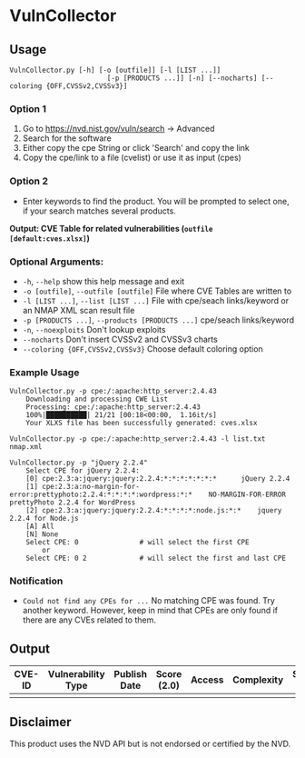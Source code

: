# VulnCollector

## Usage
```
VulnCollector.py [-h] [-o [outfile]] [-l [LIST ...]]
                        [-p [PRODUCTS ...]] [-n] [--nocharts] [--coloring {OFF,CVSSv2,CVSSv3}]
```

### Option 1
1. Go to https://nvd.nist.gov/vuln/search -> Advanced
2. Search for the software
3. Either copy the cpe String or click 'Search' and copy the link
4. Copy the cpe/link to a file (cvelist) or use it as input (cpes)

### Option 2
- Enter keywords to find the product. You will be prompted to select one, if your search matches several products.

**Output: CVE Table for related vulnerabilities (`outfile [default:cves.xlsx]`)**

### Optional Arguments:
- `-h`, `--help`            show this help message and exit
- `-o [outfile]`, `--outfile [outfile]` File where CVE Tables are written to
- `-l [LIST ...]`, `--list [LIST ...]` File with cpe/seach links/keyword or an NMAP XML scan result file
- `-p [PRODUCTS ...]`, `--products [PRODUCTS ...]` cpe/seach links/keyword
- `-n`, `--noexploits`      Don't lookup exploits
- `--nocharts`            Don't insert CVSSv2 and CVSSv3 charts
- `--coloring {OFF,CVSSv2,CVSSv3}` Choose default coloring option
### Example Usage
```
VulnCollector.py -p cpe:/:apache:http_server:2.4.43
    Downloading and processing CWE List
    Processing: cpe:/:apache:http_server:2.4.43
    100%|██████████| 21/21 [00:18<00:00,  1.16it/s]
    Your XLXS file has been successfully generated: cves.xlsx
```

```
VulnCollector.py -p cpe:/:apache:http_server:2.4.43 -l list.txt nmap.xml
```

```
VulnCollector.py -p "jQuery 2.2.4"
    Select CPE for jQuery 2.2.4:
    [0] cpe:2.3:a:jquery:jquery:2.2.4:*:*:*:*:*:*:* 	 jQuery 2.2.4
    [1] cpe:2.3:a:no-margin-for-error:prettyphoto:2.2.4:*:*:*:*:wordpress:*:* 	 NO-MARGIN-FOR-ERROR prettyPhoto 2.2.4 for WordPress
    [2] cpe:2.3:a:jquery:jquery:2.2.4:*:*:*:*:node.js:*:* 	 jquery 2.2.4 for Node.js
    [A] All
    [N] None
    Select CPE: 0               # will select the first CPE
        or
    Select CPE: 0 2             # will select the first and last CPE
```

### Notification
- `Could not find any CPEs for ...` No matching CPE was found. Try another keyword. However, keep in mind that CPEs are only found if there are any CVEs related to them.

## Output

|CVE-ID|Vulnerability Type|Publish Date|Score (2.0)|Access|Complexity|Score (3.1)|Vector (3.1)|ExploitDB IDs|Description|
|---|---|---|---|---|---|---|---|---|---|
||||||||||

## Disclaimer
This product uses the NVD API but is not endorsed or certified by the NVD.